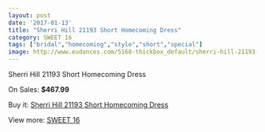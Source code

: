 ```yaml
---
layout: post
date: '2017-01-13'
title: "Sherri Hill 21193 Short Homecoming Dress"
category: SWEET 16
tags: ["bridal","homecoming","style","short","special"]
image: http://www.eudances.com/5168-thickbox_default/sherri-hill-21193-short-homecoming-dress.jpg
---
```

Sherri Hill 21193 Short Homecoming Dress

On Sales: **$467.99**
<a href="https://www.eudances.com/en/sweet-16/1740-sherri-hill-21193-short-homecoming-dress.html"><amp-img layout="responsive" width="600" height="600" src="//www.eudances.com/5168-thickbox_default/sherri-hill-21193-short-homecoming-dress.jpg" alt="Sherri Hill 21193 Short Homecoming Dress 0" /></a>
<a href="https://www.eudances.com/en/sweet-16/1740-sherri-hill-21193-short-homecoming-dress.html"><amp-img layout="responsive" width="600" height="600" src="//www.eudances.com/5169-thickbox_default/sherri-hill-21193-short-homecoming-dress.jpg" alt="Sherri Hill 21193 Short Homecoming Dress 1" /></a>
<a href="https://www.eudances.com/en/sweet-16/1740-sherri-hill-21193-short-homecoming-dress.html"><amp-img layout="responsive" width="600" height="600" src="//www.eudances.com/5170-thickbox_default/sherri-hill-21193-short-homecoming-dress.jpg" alt="Sherri Hill 21193 Short Homecoming Dress 2" /></a>
<a href="https://www.eudances.com/en/sweet-16/1740-sherri-hill-21193-short-homecoming-dress.html"><amp-img layout="responsive" width="600" height="600" src="//www.eudances.com/5171-thickbox_default/sherri-hill-21193-short-homecoming-dress.jpg" alt="Sherri Hill 21193 Short Homecoming Dress 3" /></a>

Buy it: [Sherri Hill 21193 Short Homecoming Dress](https://www.eudances.com/en/sweet-16/1740-sherri-hill-21193-short-homecoming-dress.html "Sherri Hill 21193 Short Homecoming Dress")

View more: [SWEET 16](https://www.eudances.com/en/18-sweet-16 "SWEET 16")